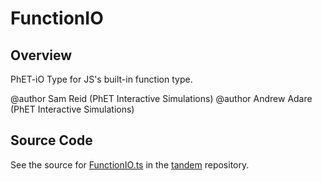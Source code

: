 # FunctionIO

## Overview

PhET-iO Type for JS's built-in function type.

@author Sam Reid (PhET Interactive Simulations)
@author Andrew Adare (PhET Interactive Simulations)



## Source Code

See the source for [FunctionIO.ts](https://github.com/phetsims/tandem/blob/main/js/types/FunctionIO.ts) in the [tandem](https://github.com/phetsims/tandem) repository.
